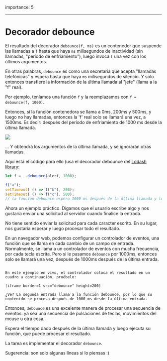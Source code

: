 importance: 5

---

# Decorador debounce

El resultado del decorador `debounce(f, ms)` es un contenedor que suspende las llamadas a `f` hasta que haya `ms` milisegundos de inactividad (sin llamadas, "período de enfriamiento"), luego invoca `f` una vez con los últimos argumentos.

En otras palabras, `debounce` es como una secretaria que acepta "llamadas telefónicas" y espera hasta que haya `ms` milisegundos de silencio. Y solo entonces transfiere la información de la última llamada al "jefe" (llama a la "f" real).

Por ejemplo, teníamos una función `f` y la reemplazamos con `f = debounce(f, 1000)`.

Entonces, si la función contenedora se llama a 0ms, 200ms y 500ms, y luego no hay llamadas, entonces la 'f' real solo se llamará una vez, a 1500ms. Es decir: después del período de enfriamiento de 1000 ms desde la última llamada.

![](debounce.svg)

... Y obtendrá los argumentos de la última llamada, y se ignorarán otras llamadas.

Aquí está el código para ello (usa el decorador debounce del [Lodash library](https://lodash.com/docs/4.17.15#debounce):

```js
let f = _.debounce(alert, 1000);

f("a"); 
setTimeout( () => f("b"), 200);
setTimeout( () => f("c"), 500); 
// la función debounce espera 1000 ms después de la última llamada y luego ejecuta: alert ("c")
```


Ahora un ejemplo práctico. Digamos que el usuario escribe algo y nos gustaría enviar una solicitud al servidor cuando finalice la entrada.

No tiene sentido enviar la solicitud para cada caracter escrito. En su lugar, nos gustaría esperar y luego procesar todo el resultado.

En un navegador web, podemos configurar un controlador de eventos, una función que se llama en cada cambio de un campo de entrada. Normalmente, se llama a un controlador de eventos con mucha frecuencia, por cada tecla escrita. Pero si le pasamos `debounce` por 1000ms, entonces solo se llamará una vez, después de 1000ms después de la última entrada.

```online

En este ejemplo en vivo, el controlador coloca el resultado en un cuadro a continuación, pruébelo:

[iframe border=1 src="debounce" height=200]

¿Ve? La segunda entrada llama a la función debounce, por lo que su contenido se procesa después de 1000 ms desde la última entrada.
```

Entonces, `debounce` es una excelente manera de procesar una secuencia de eventos: ya sea una secuencia de pulsaciones de teclas, movimientos del mouse u otra cosa.


Espera el tiempo dado después de la última llamada y luego ejecuta su función, que puede procesar el resultado.

La tarea es implementar el decorador `debounce`.

Sugerencia: son solo algunas líneas si lo piensas :)
